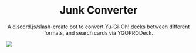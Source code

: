 <h1 style="text-align: center;">Junk Converter</h1>
<p style="text-align: center;">A discord.js/slash-create bot to convert Yu-Gi-Oh! decks between different formats, and search cards via YGOPRODeck.</p>
<a href="https://discord.com/api/oauth2/authorize?client_id=990092946848223322&permissions=262144&scope=bot%20applications.commands"><img src="https://spectrobes.might-be-super.fun/7xTGh8b.png"></a>

